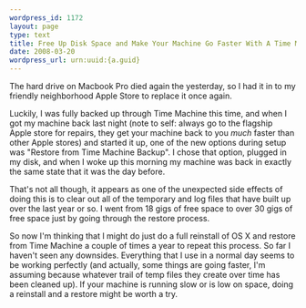 ```yaml
--- 
wordpress_id: 1172
layout: page
type: text
title: Free Up Disk Space and Make Your Machine Go Faster With A Time Machine Restore
date: 2008-03-20  
wordpress_url: urn:uuid:{a.guid}
---
```

<p>The hard drive on Macbook Pro died again the yesterday, so I had it in to my friendly neighborhood Apple Store to replace it once again.</p>

<p>Luckily, I was fully backed up through Time Machine this time, and when I got my machine back last night (note to self: always go to the flagship Apple store for repairs, they get your machine back to you <em>much</em> faster than other Apple stores) and started it up, one of the new options during setup was "Restore from Time Machine Backup".  I chose that option, plugged in my disk, and when I woke up this morning my machine was back in exactly the same state that it was the day before.</p>

<p>That's not all though, it appears as one of the unexpected side effects of doing this is to clear out all of the temporary and log files that have built up over the last year or so.  I went from 18 gigs of free space to over 30 gigs of free space just by going through the restore process.</p>

<p>So now I'm thinking that I might do just do a full reinstall of OS X and restore from Time Machine a couple of times a year to repeat this process.  So far I haven't seen any downsides.  Everything that I use in a normal day seems to be working perfectly (and actually, some things are going faster, I'm assuming because whatever trail of temp files they create over time has been cleaned up).  If your machine is running slow or is low on space, doing a reinstall and a restore might be worth a try.</p>
